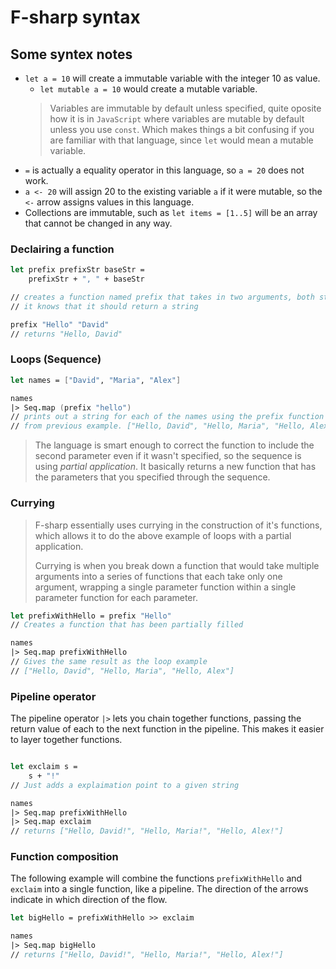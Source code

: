 # F-sharp syntax
## Some syntex notes 

* `let a = 10` will create a immutable variable with the integer 10 as value.
    * `let mutable a = 10` would create a mutable variable.
    > Variables are immutable by default unless specified, quite oposite how it is in `JavaScript` where variables are mutable by default unless you use `const`. Which makes things a bit confusing if you are familiar with that language, since `let` would mean a mutable variable.
* `=` is actually a equality operator in this language, so `a = 20` does not work.
* `a <- 20` will assign 20 to the existing variable `a` if it were mutable, so the `<-` arrow assigns values in this language.
* Collections are immutable, such as `let items = [1..5]` will be an array that cannot be changed in any way.

### Declairing a function
```fsharp
let prefix prefixStr baseStr = 
    prefixStr + ", " + baseStr

// creates a function named prefix that takes in two arguments, both strings
// it knows that it should return a string

prefix "Hello" "David" 
// returns "Hello, David"
```

### Loops (Sequence)
```fsharp
let names = ["David", "Maria", "Alex"]

names
|> Seq.map (prefix "hello")
// prints out a string for each of the names using the prefix function 
// from previous example. ["Hello, David", "Hello, Maria", "Hello, Alex"]
```
> The language is smart enough to correct the function to include the second parameter even if it wasn't specified, so the sequence is using _partial application_. It basically returns a new function that has the parameters that you specified through the sequence.


### Currying
> F-sharp essentially uses currying in the construction of it's functions, which allows it to do the above example of loops with a partial application. 
>
> Currying is when you break down a function that would take multiple arguments into a series of functions that each take only one argument, wrapping a single parameter function within a single parameter function for each parameter.

```fsharp
let prefixWithHello = prefix "Hello"
// Creates a function that has been partially filled

names
|> Seq.map prefixWithHello
// Gives the same result as the loop example
// ["Hello, David", "Hello, Maria", "Hello, Alex"]
```

### Pipeline operator
The pipeline operator `|>` lets you chain together functions, passing the return value of each to the next function in the pipeline. This makes it easier to layer together functions.

```fsharp

let exclaim s = 
    s + "!"
// Just adds a explaimation point to a given string

names
|> Seq.map prefixWithHello
|> Seq.map exclaim
// returns ["Hello, David!", "Hello, Maria!", "Hello, Alex!"]
```

### Function composition
The following example will combine the functions `prefixWithHello` and `exclaim` into a single function, like a pipeline. The direction of the arrows indicate in which direction of the flow.

```fsharp
let bigHello = prefixWithHello >> exclaim

names
|> Seq.map bigHello
// returns ["Hello, David!", "Hello, Maria!", "Hello, Alex!"]
```
